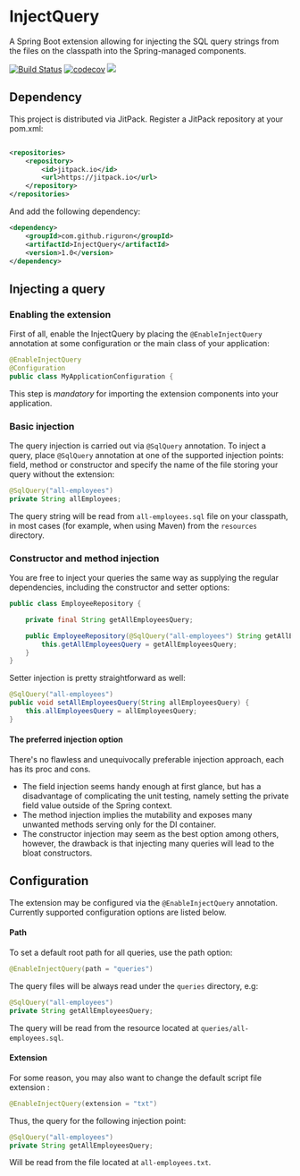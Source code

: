 # InjectQuery

A Spring Boot extension allowing for injecting the SQL query strings from the files on the classpath into the Spring-managed 
components.

[![Build Status](https://travis-ci.org/riguron/InjectQuery.svg?branch=master)](https://travis-ci.org/riguron/InjectQuery)
[![codecov](https://codecov.io/gh/riguron/InjectQuery/branch/master/graph/badge.svg)](https://codecov.io/gh/riguron/InjectQuery)
[![](https://jitpack.io/v/riguron/InjectQuery.svg)](https://jitpack.io/#riguron/InjectQuery)

## Dependency

This project is distributed via JitPack. Register a JitPack repository at your pom.xml:

```xml

<repositories>
    <repository>
        <id>jitpack.io</id>
        <url>https://jitpack.io</url>
    </repository>
</repositories>
```

And add the following dependency:

```xml
<dependency>
    <groupId>com.github.riguron</groupId>
    <artifactId>InjectQuery</artifactId>
    <version>1.0</version>
</dependency>
```

## Injecting a query

### Enabling the extension

First of all, enable the InjectQuery by placing the `@EnableInjectQuery` annotation at some configuration or the main class of your application:

```java
@EnableInjectQuery
@Configuration
public class MyApplicationConfiguration {
```

This step is *mandatory* for importing the extension components into your application.

### Basic injection

The query injection is carried out via `@SqlQuery` annotation. 
To inject a query, place `@SqlQuery` annotation at one of the supported injection points: field, method or constructor and 
specify the name of the file storing your query without the extension:

```java
@SqlQuery("all-employees")
private String allEmployees;
```

The query string will be read from `all-employees.sql` file on your classpath, in most cases (for example, when using Maven)
from the `resources` directory.

### Constructor and method injection

You are free to inject your queries the same way as supplying the regular dependencies, including the constructor and
setter options:

```java
public class EmployeeRepository {

    private final String getAllEmployeesQuery;

    public EmployeeRepository(@SqlQuery("all-employees") String getAllEmployeesQuery) {
        this.getAllEmployeesQuery = getAllEmployeesQuery;
    }
}
```

Setter injection is pretty straightforward as well:

```java
@SqlQuery("all-employees")
public void setAllEmployeesQuery(String allEmployeesQuery) {
    this.allEmployeesQuery = allEmployeesQuery;
}
```

#### The preferred injection option

There's no flawless and unequivocally preferable injection approach, each has its proc and cons. 

- The field injection seems handy enough at first glance, but has a disadvantage of complicating the unit testing,
namely setting the private field value outside of the Spring context.
- The method injection implies the mutability and exposes many unwanted methods serving only for the DI container.
- The constructor injection may seem as the best option among others, however, the drawback is that injecting many queries
will lead to the bloat constructors.

## Configuration

The extension may be configured via the `@EnableInjectQuery` annotation. Currently supported configuration
options are listed below.

#### Path

To set a default root path for all queries, use the path option:

```java
@EnableInjectQuery(path = "queries")
```

The query files will be always read under the `queries` directory, e.g:

```java
@SqlQuery("all-employees")
private String getAllEmployeesQuery; 
```

The query will be read from the resource located at `queries/all-employees.sql`.

#### Extension

For some reason, you may also want to change the default script file extension :

```java
@EnableInjectQuery(extension = "txt")
```

Thus, the query for the following injection point:

```java
@SqlQuery("all-employees")
private String getAllEmployeesQuery; 
```

Will be read from the file located at `all-employees.txt`.







